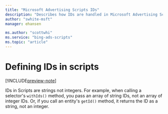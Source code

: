 ```yaml
---
title: "Microsoft Advertising Scripts IDs"
description: "Describes how IDs are handled in Microsoft Advertising Scripts."
author: "swhite-msft"
manager: ehansen

ms.author: "scottwhi"
ms.service: "bing-ads-scripts"
ms.topic: "article"
---
```


# Defining IDs in scripts

[!INCLUDE[preview-note](../includes/preview-note.md)]

IDs in Scripts are strings not integers. For example, when calling a selector's `withIds()` method, you pass an array of string IDs, not an array of integer IDs. Or, if you call an entity's `getId()` method, it returns the ID as a string, not an integer.
